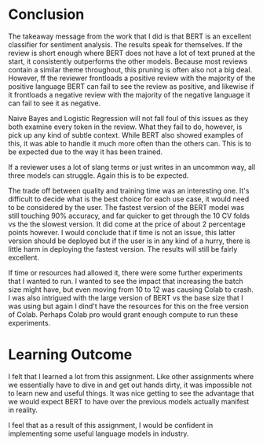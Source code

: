 # Conclusion

The takeaway message from the work that I did is that BERT is an excellent classifier for sentiment analysis. The results speak for themselves. If the review is short enough where BERT does not have a lot of text pruned at the start, it consistently outperforms the other models. Because most reviews contain a similar theme throughout, this pruning is often also not a big deal. However, ff the reviewer frontloads a positive review with the majority of the positive language BERT can fail to see the review as positive, and likewise if it frontloads a negative review with the majority of the negative language it can fail to see it as negative. 

Naive Bayes and Logistic Regression will not fall foul of this issues as they both examine every token in the review. What they fail to do, however, is pick up any kind of subtle context. While BERT also showed examples of this, it was able to handle it much more often than the others can. This is to be expected due to the way it has been trained.

If a reviewer uses a lot of slang terms or just writes in an uncommon way, all three models can struggle. Again this is to be expected. 

The trade off between quality and training time was an interesting one. It's difficult to decide what is the best choice for each use case, it would need to be considered by the user. The fastest version of the BERT model was still touching 90% accuracy, and far quicker to get through the 10 CV folds vs the the slowest version. It did come at the price of about 2 percentage points however. I would conclude that if time is not an issue, this latter version should be deployed but if the user is in any kind of a hurry, there is little harm in deploying the fastest version. The results will still be fairly excellent.

If time or resources had allowed it, there were some further experiments that I wanted to run. I wanted to see the impact that increasing the batch size might have, but even moving from 10 to 12 was causing Colab to crash. I was also intrigued with the large version of BERT vs the base size that I was using but again I dind't have the resources for this on the free version of Colab. Perhaps Colab pro would grant enough compute to run these experiments.

# Learning Outcome

I felt that I learned a lot from this assignment. Like other assignments where we essentially have to dive in and get out hands dirty, it was impossible not to learn new and useful things. It was nice getting to see the advantage that we would expect BERT to have over the previous models actually manifest in reality. 

I feel that as a result of this assignment, I would be confident in implementing some useful language models in industry.
